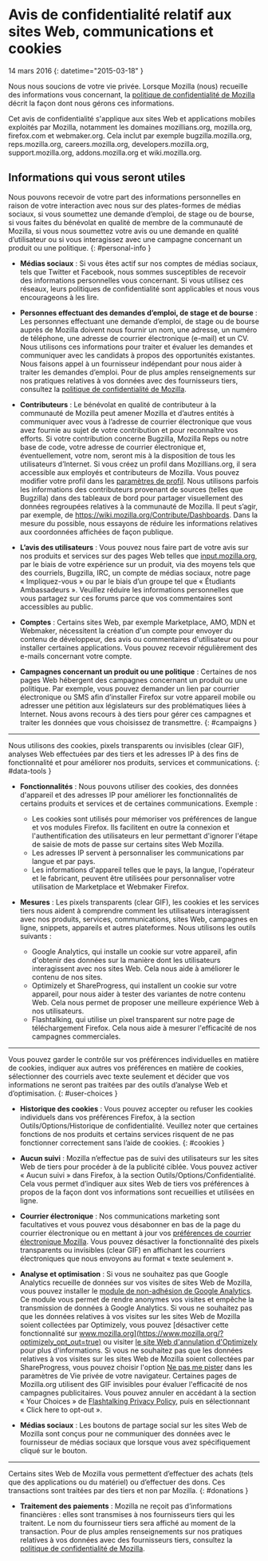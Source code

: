 # Avis de confidentialité relatif aux sites Web, communications et cookies

14 mars 2016
{: datetime="2015-03-18" }

Nous nous soucions de votre vie privée. Lorsque Mozilla (nous) recueille des informations vous concernant, la [politique de confidentialité de Mozilla](https://www.mozilla.org/privacy/) décrit la façon dont nous gérons ces informations.

Cet avis de confidentialité s'applique aux sites Web et applications mobiles exploités par Mozilla, notamment les domaines mozillians.org, mozilla.org, firefox.com et webmaker.org. Cela inclut par exemple bugzilla.mozilla.org, reps.mozilla.org, careers.mozilla.org, developers.mozilla.org, support.mozilla.org, addons.mozilla.org et wiki.mozilla.org.

## Informations qui vous seront utiles

Nous pouvons recevoir de votre part des informations personnelles en raison de votre interaction avec nous sur des plates-formes de médias sociaux, si vous soumettez une demande d’emploi, de stage ou de bourse, si vous faites du bénévolat en qualité de membre de la communauté de Mozilla, si vous nous soumettez votre avis ou une demande en qualité d’utilisateur ou si vous interagissez avec une campagne concernant un produit ou une politique.
{: #personal-info }

* **Médias sociaux** : Si vous êtes actif sur nos comptes de médias sociaux, tels que Twitter et Facebook, nous sommes susceptibles de recevoir des informations personnelles vous concernant. Si vous utilisez ces réseaux, leurs politiques de confidentialité sont applicables et nous vous encourageons à les lire.  

* **Personnes effectuant des demandes d’emploi, de stage et de bourse** : Les personnes effectuant une demande d’emploi, de stage ou de bourse auprès de Mozilla doivent nous fournir un nom, une adresse, un numéro de téléphone, une adresse de courrier électronique (e-mail) et un CV. Nous utilisons ces informations pour traiter et évaluer les demandes et communiquer avec les candidats à propos des opportunités existantes. Nous faisons appel à un fournisseur indépendant pour nous aider à traiter les demandes d’emploi. Pour de plus amples renseignements sur nos pratiques relatives à vos données avec des fournisseurs tiers, consultez la [politique de confidentialité de Mozilla](https://www.mozilla.org/privacy/).

* **Contributeurs** : Le bénévolat en qualité de contributeur à la communauté de Mozilla peut amener Mozilla et d’autres entités à communiquer avec vous à l’adresse de courrier électronique que vous avez fournie au sujet de votre contribution et pour reconnaître vos efforts. Si votre contribution concerne Bugzilla, Mozilla Reps ou notre base de code, votre adresse de courrier électronique et, éventuellement, votre nom, seront mis à la disposition de tous les utilisateurs d’Internet. Si vous créez un profil dans Mozillians.org, il sera accessible aux employés et contributeurs de Mozilla. Vous pouvez modifier votre profil dans les [paramètres de profil](https://mozillians.org/user/edit). Nous utilisons parfois les informations des contributeurs provenant de sources (telles que Bugzilla) dans des tableaux de bord pour partager visuellement des données regroupées relatives à la communauté de Mozilla. Il peut s’agir, par exemple, de <https://wiki.mozilla.org/Contribute/Dashboards>. Dans la mesure du possible, nous essayons de réduire les informations relatives aux coordonnées affichées de façon publique.

* **L’avis des utilisateurs** :  Vous pouvez nous faire part de votre avis sur nos produits et services sur des pages Web telles que [input.mozilla.org](https://input.mozilla.org/), par le biais de votre expérience sur un produit, via des moyens tels que des courriels, Bugzilla, IRC, un compte de médias sociaux, notre page « Impliquez-vous » ou par le biais d’un groupe tel que « Étudiants Ambassadeurs ». Veuillez réduire les informations personnelles que vous partagez sur ces forums parce que vos commentaires sont accessibles au public.

* **Comptes** : Certains sites Web, par exemple Marketplace, AMO, MDN et Webmaker, nécessitent la création d'un compte pour envoyer du contenu de développeur, des avis ou commentaires d'utilisateur ou pour installer certaines applications.  Vous pouvez recevoir régulièrement des e-mails concernant votre compte.
 
* **Campagnes concernant un produit ou une politique** : Certaines de nos pages Web hébergent des campagnes concernant un produit ou une politique. Par exemple, vous pouvez demander un lien par courrier électronique ou SMS afin d’installer Firefox sur votre appareil mobile ou adresser une pétition aux législateurs sur des problématiques liées à Internet. Nous avons recours à des tiers pour gérer ces campagnes et traiter les données que vous choisissez de transmettre.
{: #campaigns }

---------------------------------------

Nous utilisons des cookies, pixels transparents ou invisibles (clear GIF), analyses Web effectuées par des tiers et les adresses IP à des fins de fonctionnalité et pour améliorer nos produits, services et communications. 
{: #data-tools }

* **Fonctionnalités** : Nous pouvons utiliser des cookies, des données d'appareil et des adresses IP pour améliorer les fonctionnalités de certains produits et services et de certaines communications. Exemple :
    * Les cookies sont utilisés pour mémoriser vos préférences de langue et vos modules Firefox. Ils facilitent en outre la connexion et l'authentification des utilisateurs en leur permettant d'ignorer l'étape de saisie de mots de passe sur certains sites Web Mozilla.  
    * Les adresses IP servent à personnaliser les communications par langue et par pays.  
    * Les informations d'appareil telles que le pays, la langue, l'opérateur et le fabricant, peuvent être utilisées pour personnaliser votre utilisation de Marketplace et Webmaker Firefox.

* **Mesures** : Les pixels transparents (clear GIF), les cookies et les services tiers nous aident à comprendre comment les utilisateurs interagissent avec nos produits, services, communications, sites Web, campagnes en ligne, snippets, appareils et autres plateformes. Nous utilisons les outils suivants :
    * Google Analytics, qui installe un cookie sur votre appareil, afin d'obtenir des données sur la manière dont les utilisateurs interagissent avec nos sites Web.      Cela nous aide à améliorer le contenu de nos sites.  
    * Optimizely et ShareProgress, qui installent un cookie sur votre appareil, pour nous aider à tester des variantes de notre contenu Web.  Cela nous permet de proposer une meilleure expérience Web à nos utilisateurs.
    * Flashtalking, qui utilise un pixel transparent sur notre page de téléchargement Firefox.  Cela nous aide à mesurer l'efficacité de nos campagnes commerciales.

---------------------------------------

Vous pouvez garder le contrôle sur vos préférences individuelles en matière de cookies, indiquer aux autres vos préférences en matière de cookies, sélectionner des courriels avec texte seulement et décider que vos informations ne seront pas traitées par des outils d’analyse Web et d’optimisation. 
{: #user-choices }

* **Historique des cookies** : Vous pouvez accepter ou refuser les cookies individuels dans vos préférences Firefox, à la section Outils/Options/Historique de confidentialité. Veuillez noter que certaines fonctions de nos produits et certains services risquent de ne pas fonctionner correctement sans l’aide de cookies.
{: #cookies }

* **Aucun suivi** : Mozilla n’effectue pas de suivi des utilisateurs sur les sites Web de tiers pour procéder à de la publicité ciblée.  Vous pouvez activer « Aucun suivi » dans Firefox, à la section Outils/Options/Confidentialité. Cela vous permet d’indiquer aux sites Web de tiers vos préférences à propos de la façon dont vos informations sont recueillies et utilisées en ligne.  

* **Courrier électronique** : Nos communications marketing sont facultatives et vous pouvez vous désabonner en bas de la page du courrier électronique ou en mettant à jour vos [préférences de courrier électronique Mozilla](https://www.mozilla.org/newsletter/recovery/). Vous pouvez désactiver la fonctionnalité des pixels transparents ou invisibles (clear GIF) en affichant les courriers électroniques que nous envoyons au format « texte seulement ».  

* **Analyse et optimisation** : Si vous ne souhaitez pas que Google Analytics recueille de données sur vos visites de sites Web de Mozilla, vous pouvez installer le [module de non-adhésion de Google Analytics](https://tools.google.com/dlpage/gaoptout). Ce module vous permet de rendre anonymes vos visites et empêche la transmission de données à Google Analytics.
Si vous ne souhaitez pas que les données relatives à vos visites sur les sites Web de Mozilla soient collectées par Optimizely, vous pouvez [désactiver cette fonctionnalité sur www.mozilla.org](https://www.mozilla.org/?optimizely_opt_out=true) ou visiter [le site Web d'annulation d'Optimizely](https://www.optimizely.com/opt_out) pour plus d'informations. Si vous ne souhaitez pas que les données relatives à vos visites sur les sites Web de Mozilla soient collectées par ShareProgress, vous pouvez choisir l'option [Ne pas me pister](https://support.mozilla.org/kb/how-do-i-turn-do-not-track-feature) dans les paramètres de Vie privée de votre navigateur. Certaines pages de Mozilla.org utilisent des GIF invisibles pour évaluer l'efficacité de nos campagnes publicitaires.  Vous pouvez annuler en accédant à la section « Your Choices » de [Flashtalking Privacy Policy](http://www.flashtalking.com/us/privacypolicy), puis en sélectionnant « Click here to opt-out ».

* **Médias sociaux** : Les boutons de partage social sur les sites Web de Mozilla sont conçus pour ne communiquer des données avec le fournisseur de médias sociaux que lorsque vous avez spécifiquement cliqué sur le bouton.

---------------------------------------

Certains sites Web de Mozilla vous permettent d’effectuer des achats (tels que des applications ou du matériel) ou d’effectuer des dons. Ces transactions sont traitées par des tiers et non par Mozilla.
{: #donations }

* **Traitement des paiements** :   Mozilla ne reçoit pas d’informations financières : elles sont transmises à nos fournisseurs tiers qui les traitent. Le nom du fournisseur tiers sera affiché au moment de la transaction.  Pour de plus amples renseignements sur nos pratiques relatives à vos données avec des fournisseurs tiers, consultez la [politique de confidentialité de Mozilla](https://www.mozilla.org/privacy/).
